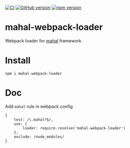 [![CI](https://github.com/ujjwalguptaofficial/mahal-webpack-loader/actions/workflows/ci.yml/badge.svg)](https://github.com/ujjwalguptaofficial/mahal-webpack-loader/actions/workflows/ci.yml) [![GitHub version](https://badge.fury.io/gh/ujjwalguptaofficial%2Fmahal-webpack-loader.svg)](https://badge.fury.io/gh/ujjwalguptaofficial%2Fmahal-webpack-loader) [![npm version](https://badge.fury.io/js/mahal-webpack-loader.svg)](https://badge.fury.io/js/mahal-webpack-loader)

# mahal-webpack-loader

Webpack loader for [mahal](https://github.com/ujjwalguptaofficial/mahal) framework.

# Install

```
npm i mahal-webpack-loader
```

# Doc

Add `mahal` rule in webpack config 

```
{
    test: /\.mahal?$/,
    use: {
        loader: require.resolve('mahal-webpack-loader')
    },
    exclude: /node_modules/
}
```